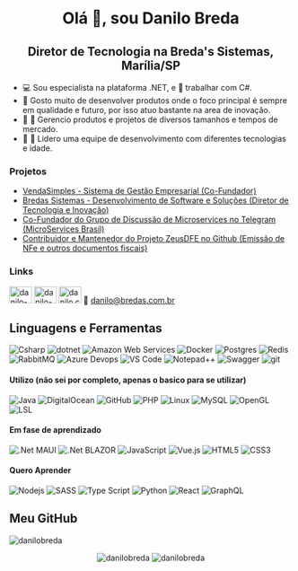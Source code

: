 <h1 align="center">Olá 👋, sou Danilo Breda</h1>
<h2 align="center">Diretor de Tecnologia na Breda's Sistemas, Marília/SP</h2>

- :computer: Sou especialista na plataforma .NET, e :blue_heart: trabalhar com C#.
- :rocket: Gosto muito de desenvolver produtos onde o foco principal é sempre em qualidade e futuro, por isso atuo bastante na area de inovação.
- :fax: :iphone: Gerencio produtos e projetos de diversos tamanhos e tempos de mercado.
- :boy: :older_man: Lidero uma equipe de desenvolvimento com diferentes tecnologias e idade.

### Projetos
<ul>
     <li><a href="https://vendasimples.com.br" target="_blank">VendaSimples - Sistema de Gestão Empresarial (Co-Fundador)</a></li>
     <li><a href="http://www.bredas.com.br" target="_blank">Bredas Sistemas - Desenvolvimento de Software e Soluções (Diretor de Tecnologia e Inovação)</a></li>
     <li><a href="https://t.me/microservicesbr" target="_blank">Co-Fundador do Grupo de Discussão de Microservices no Telegram (MicroServices Brasil)</a></li>
     <li><a href="https://github.com/ZeusAutomacao/DFe.NET" target="_blank">Contribuidor e Mantenedor do Projeto ZeusDFE no Github (Emissão de NFe e outros documentos fiscais)</a></li>
</ul>

### Links
<a href="https://linkedin.com/in/danilo-costa-breda-2b07589b" target="_blank"><img src="https://cdn.jsdelivr.net/npm/simple-icons@3.0.1/icons/linkedin.svg" alt="danilo-costa-breda-2b07589b" height="30" width="40" /></a>
<a href="https://stackoverflow.com/users/2320132/danilo-breda" target="_blank"><img src="https://cdn.jsdelivr.net/npm/simple-icons@3.0.1/icons/stackoverflow.svg" alt="danilo-breda" height="30" width="40" /></a>
<a href="https://fb.com/danilo.c.breda" target="_blank"><img src="https://cdn.jsdelivr.net/npm/simple-icons@3.0.1/icons/facebook.svg" alt="danilo.c.breda" height="30" width="40" /></a>
     :email: danilo@bredas.com.br

## Linguagens e Ferramentas
<p>
  <img alt="Csharp" src="https://img.shields.io/badge/-C%23-7c209C?style=flat-square&logo=c-sharp&logoColor=white" />
  <img alt="dotnet" src="https://img.shields.io/badge/-.NET-702D91?style=flat-square&logo=.net&logoColor=white" />
  <img alt="Amazon Web Services" src="https://img.shields.io/badge/-AWS-e9b040?style=flat-square&logo=amazon%20aws&logoColor=white" />
  <img alt="Docker" src="https://img.shields.io/badge/-Docker-46a2f1?style=flat-square&logo=docker&logoColor=white" />
  <img alt="Postgres" src="https://img.shields.io/badge/-Postgres-338791?style=flat-square&logo=postgresql&logoColor=white" />
  <img alt="Redis" src="https://img.shields.io/badge/-Redis-e93940?style=flat-square&logo=redis&logoColor=white" />
  <img alt="RabbitMQ" src="https://img.shields.io/badge/Rabbitmq-FF6600?style=flat-square&logo=rabbitmq&logoColor=white" />
  <img alt="Azure Devops" src="https://img.shields.io/badge/-Azure%20Devops-0989D6?style=flat-square&logo=azure-devops&logoColor=white" />
  <img alt="VS Code" src="https://img.shields.io/badge/-Code-1073C9?style=flat-square&logo=visual%20studio%20code&logoColor=white" />
  <img alt="Notepad++" src="https://img.shields.io/badge/-Notepad++-green?style=flat-square&logo=notepadplusplus&logoColor=white" />
  <img alt="Swagger" src="https://img.shields.io/badge/-Swagger-47bb40?style=flat-square&logo=swagger&logoColor=white" />
  <img alt="git" src="https://img.shields.io/badge/-Git-F05032?style=flat-square&logo=git&logoColor=white" />
</p>

#### Utilizo (não sei por completo, apenas o basico para se utilizar)

![Java](https://img.shields.io/badge/Java-orange?style=flat-square&logo=Java)
![DigitalOcean](https://img.shields.io/badge/-Digital%20Ocean-darkblue?style=flat-square&logo=digitalocean)
![GitHub](https://img.shields.io/badge/-GitHub-181717?style=flat-square&logo=github)
![PHP](https://img.shields.io/badge/PHP-black?style=flat-square&logo=php)
![Linux](https://img.shields.io/badge/Linux-black?style=flat-square&logo=linux)
![MySQL](https://img.shields.io/badge/-MySQL-black?style=flat-square&logo=mysql)
![OpenGL](https://img.shields.io/badge/OpenGL-%23FFFFFF.svg?style=flat-square&logo=opengl)
![LSL](https://img.shields.io/badge/SecondLife%20LSL-%23FFABCD.svg?style=flat-square&logo=Scratch)

#### Em fase de aprendizado
![.Net MAUI](https://img.shields.io/badge/MAUI-3199DC?style=flat-square&logo=dotnet&logoColor=white)
![.Net BLAZOR](https://img.shields.io/badge/blazor-%235C2D91.svg?style=flat-square&logo=blazor&logoColor=white)
![JavaScript](https://img.shields.io/badge/-Java%20Script-black?style=flat-square&logo=javascript)
![Vue.js](https://img.shields.io/badge/Vue.js-35495E?style=flat-square&logo=vue.js&logoColor=4FC08D)
![HTML5](https://img.shields.io/badge/-HTML5-E34F26?style=flat-square&logo=html5&logoColor=white)
![CSS3](https://img.shields.io/badge/-CSS3-1572B6?style=flat-square&logo=css3)

#### Quero Aprender
![Nodejs](https://img.shields.io/badge/Node%20JS-black?style=flat-square&logo=Node.js)
![SASS](https://img.shields.io/badge/SASS-hotpink.svg?style=flat-square&logo=SASS&logoColor=white)
![Type Script](https://img.shields.io/badge/Type%20Script-%23007ACC.svg?style=flat-square&logo=typescript&logoColor=white)
![Python](https://img.shields.io/badge/Python-3670A0?style=flat-square&logo=python&logoColor=ffdd54)
![React](https://img.shields.io/badge/React-20232A?style=flat-square&logo=react&logoColor=61DAFB)
![GraphQL](https://img.shields.io/badge/-GraphQL-E10098?style=flat-square&logo=graphql&logoColor=white)

## Meu GitHub
<img src="https://komarev.com/ghpvc/?username=danilobreda&label=Visualizações+de+perfil&style=flat-square&color=grey" alt="danilobreda" />
<p align="center">
     <img src="https://github-readme-stats.vercel.app/api/top-langs/?username=danilobreda&layout=compact" alt="danilobreda" />
     <img src="https://github-readme-stats.vercel.app/api?username=danilobreda&show_icons=true" alt="danilobreda" />
</p>
